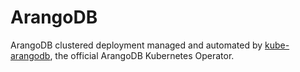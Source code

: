 # ArangoDB
ArangoDB clustered deployment managed and automated by [kube-arangodb](https://github.com/arangodb/kube-arangodb), the official ArangoDB Kubernetes Operator.
